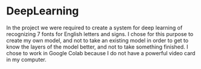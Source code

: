 # DeepLearning
In the project we were required to create a system for deep learning of recognizing 7 fonts for English letters and signs. I chose for this purpose to create my own model, and not to take an existing model in order to get to know the layers of the model better, and not to take something finished. I chose to work in Google Colab because I do not have a powerful video card in my computer.
